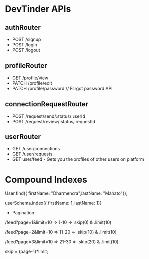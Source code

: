 # DevTinder APIs

## authRouter
- POST /signup
- POST /login
- POST /logout

## profileRouter
- GET /profile/view
- PATCH /profile/edit
- PATCH /profile/password // Forgot password API

## connectionRequestRouter
- POST /request/send/:status/:userId
- POST /request/review/:status/:requestId



## userRouter
- GET /user/connections
- GET /user/requests
- GET user/feed - Gets you the profiles of other users on platform



# Compound Indexes

User.find({ firstName: "Dharmendra",lastName: "Mahato"});

userSchema.index({ firstName: 1, lastName: 1})


- Pagination

/feed?page=1&limit=10 => 1-10 => .skip(0) & .limit(10)

/feed?page=2&limit=10 => 11-20 => .skip(10) & .limit(10)

/feed?page=3&limit=10 => 21-30 => .skip(20) & .limit(10)

skip = (page-1)*limit;